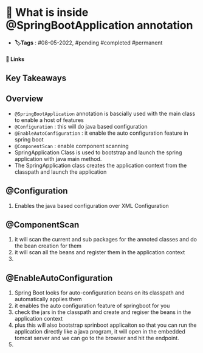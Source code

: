 # 📑 What is inside @SpringBootApplication annotation

- **🏷️Tags** : #08-05-2022,  #pending #completed #permanent

#### 🔗 Links


## Key Takeaways

## Overview
- `@SpringBootApplication` annotation is bascially used with the main class to enable a host of features
- `@Configuration`  : this will do java based configuration
- `@EnableAutoConfiguration` : it enable the auto configuration feature in spring boot
- `@ComponentScan` : enable component scanning
- SpringApplication Class is used to bootstrap and launch the spring application with java main method.
- The SpringApplication class creates the application context from the classpath and launch the application



## @Configuration
1. Enables the java based configuration over XML Configuration

## @ComponentScan
1. it will scan the current and sub packages for the annoted classes and do the bean creation for them
2. it will scan all the beans and register them in the application context
3. 


## @EnableAutoConfiguration
1. Spring Boot looks for auto-configuration beans on its classpath and automatically applies them
2. it enables the auto configuration feature of springboot for you
3. check the jars in the classpath and create and regiser the beans in the application context
4. plus this will also bootstrap sprinboot applicaiton so that you can run the application directly like a java program, it will open in the embedded tomcat server and we can go to the browser and hit the endpoint.
5. 


